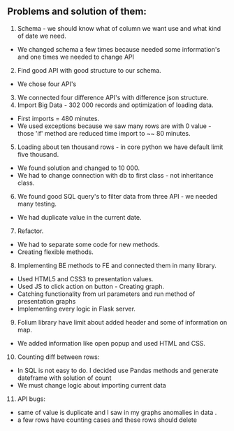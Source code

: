 ## Problems and solution of them:

1. Schema - we should know what of column we want use and what kind of date we need.
  - We changed schema a few times because needed some information's and one times we needed to change API 
2. Find good API with good structure to our schema.
  - We chose four API's
3. We connected  four difference API's with difference json structure.
4. Import Big Data - 302 000 records and optimization of loading data.
  - First imports = 480 minutes.
  - We used exceptions because we saw many rows are with 0 value - those 'if' method are reduced time import to ~~ 80 minutes.
5.  Loading  about ten thousand rows - in core python  we have default limit five thousand.
  - We found solution and changed to 10 000.
  - We had to change connection with  db to first class - not inheritance class.
6. We found good SQL query's to filter data from three API - we needed many testing.
 - We had duplicate value in the current date.
7. Refactor. 
 - We had to separate some code for new methods.
 - Creating flexible methods.
8. Implementing BE methods to FE and connected them in many library.
 - Used HTML5 and CSS3 to presentation values.
  - Used JS to click action on button - Creating graph.
  - Catching functionality from  url parameters and run method  of presentation graphs
  - Implementing every logic in Flask server.
 9. Folium library have limit about added header and some of information on map.
  - We added information like open popup and used HTML and CSS. 
10. Counting diff between rows:
 - In SQL is not easy to do. I decided use Pandas methods and generate dateframe with solution of count
 - We must change logic about importing current data
11. API bugs:
 - same of value is duplicate and I saw in my graphs anomalies in data .
 - a few rows have counting cases and these rows should delete
